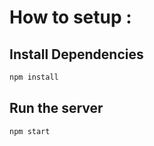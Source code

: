 # How to setup : 

## Install Dependencies

```sh
npm install
```

## Run the server

```sh
npm start
```

